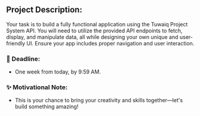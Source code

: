 ## Project Description:

Your task is to build a fully functional application using the Tuwaiq Project System API. You will need to utilize the provided API endpoints to fetch, display, and manipulate data, all while designing your own unique and user-friendly UI. Ensure your app includes proper navigation and user interaction.

### 📝 Deadline: 
- One week from today, by 9:59 AM.

### ✨ Motivational Note: 
- This is your chance to bring your creativity and skills together—let's build something amazing!
